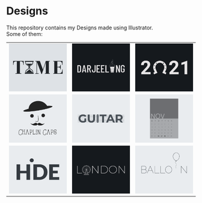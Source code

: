 # Designs
This repository contains my Designs made using Illustrator.<br>
Some of them:<br>
<table>
<tr><td><img src="./2020-11/png/16.11.2020.png"></td><td><img src="./2020-12/png/31.12.2020.png"></td><td><img src="./2021-01/png/01.01.2021.png"></td></tr>
<tr><td><img src="./2020-11/png/18.11.2020.png"></td><td><img src="./2020-12/png/02.12.2020.png"></td><td><img src="./2020-11/png/26.11.2020.png"></td></tr>
<tr><td><img src="./2020-11/png/23.11.2020.png"></td><td><img src="./2020-12/png/16.12.2020.png"></td><td><img src="./2020-11/png/22.11.2020.png"></td></tr>
</table>
